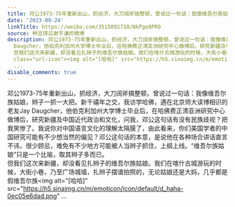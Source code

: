 ```yaml
---
title: 邓公1973-75年重新出山，抓经济，大刀阔斧搞整顿，曾说过一句话：我像维吾尔族姑娘，辫子一抓一大把。新千禧年之交，我访学哈佛，遇在北京师大读博相识的老友Jay...
date: '2023-09-24'
linkTitle: https://weibo.com/3515092710/NkPgo8PRO
source: 种豆得瓜谢不谦的微博
description: 邓公1973-75年重新出山，抓经济，大刀阔斧搞整顿，曾说过一句话：我像维吾尔族姑娘，辫子一抓一大把。新千禧年之交，我访学哈佛，遇在北京师大读博相识的老友Jay
  Daugcher，他伯克利加州大学博士毕业后，在哈佛费正清亚洲研究中心做博后，研究新疆及中国近代政治和文化，问我，邓公这句话有没有民族歧视？把我笑惨了。我说你对中国语言文化的理解太隔膜了，由此看来，你们美国学者的中国研究可能有不少想当然的偏见？邓公这句话的本意，是说他在各种场合讲话直言不讳，很少顾忌，难免有不少地方可能被人当辫子抓住，上纲上线。“维吾尔族姑娘”只是一个比喻，取其辫子多而已。<br>
  但我们这次来新疆，却没看见扎辫子的维吾尔族姑娘。我们在喀什古城游玩的时候，大街小巷，乃至广场城墙，扎辫子摆谱拍照的，无论姑娘还是大妈，几乎都是假维吾尔族<span
  class="url-icon"><img alt="[哈哈]" src="https://h5.sinaimg.cn/m/emoticon/icon/default/d_haha-0ec05e6dad.png"
  ...
disable_comments: true
---
```

邓公1973-75年重新出山，抓经济，大刀阔斧搞整顿，曾说过一句话：我像维吾尔族姑娘，辫子一抓一大把。新千禧年之交，我访学哈佛，遇在北京师大读博相识的老友Jay Daugcher，他伯克利加州大学博士毕业后，在哈佛费正清亚洲研究中心做博后，研究新疆及中国近代政治和文化，问我，邓公这句话有没有民族歧视？把我笑惨了。我说你对中国语言文化的理解太隔膜了，由此看来，你们美国学者的中国研究可能有不少想当然的偏见？邓公这句话的本意，是说他在各种场合讲话直言不讳，很少顾忌，难免有不少地方可能被人当辫子抓住，上纲上线。“维吾尔族姑娘”只是一个比喻，取其辫子多而已。<br> 但我们这次来新疆，却没看见扎辫子的维吾尔族姑娘。我们在喀什古城游玩的时候，大街小巷，乃至广场城墙，扎辫子摆谱拍照的，无论姑娘还是大妈，几乎都是假维吾尔族<span class="url-icon"><img alt="[哈哈]" src="https://h5.sinaimg.cn/m/emoticon/icon/default/d_haha-0ec05e6dad.png" ...